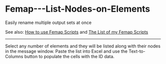 # Femap---List-Nodes-on-Elements
Easily rename multiple output sets at once

See also: [How to use Femap Scripts](https://github.com/aaronjasso/How_to_use_Femap_Scripts) and [The List of my Femap Scripts](https://github.com/aaronjasso/My-Femap-Scripts)

---

Select any number of elements and they will be listed along with their nodes in the message window. Paste the list into Excel and use the Text-to-Columns button to populate the cells with the ID data.
